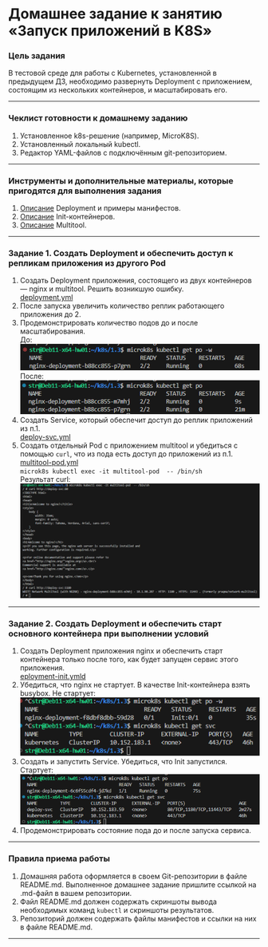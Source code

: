 # Домашнее задание к занятию «Запуск приложений в K8S»

### Цель задания

В тестовой среде для работы с Kubernetes, установленной в предыдущем ДЗ, необходимо развернуть Deployment с приложением, состоящим из нескольких контейнеров, и масштабировать его.

------

### Чеклист готовности к домашнему заданию

1. Установленное k8s-решение (например, MicroK8S).
2. Установленный локальный kubectl.
3. Редактор YAML-файлов с подключённым git-репозиторием.

------

### Инструменты и дополнительные материалы, которые пригодятся для выполнения задания

1. [Описание](https://kubernetes.io/docs/concepts/workloads/controllers/deployment/) Deployment и примеры манифестов.
2. [Описание](https://kubernetes.io/docs/concepts/workloads/pods/init-containers/) Init-контейнеров.
3. [Описание](https://github.com/wbitt/Network-MultiTool) Multitool.

------

### Задание 1. Создать Deployment и обеспечить доступ к репликам приложения из другого Pod

1. Создать Deployment приложения, состоящего из двух контейнеров — nginx и multitool. Решить возникшую ошибку.  
[deployment.yml](https://github.com/Svalker1989/k8s/blob/master/1.3/deployment.yml)  
2. После запуска увеличить количество реплик работающего приложения до 2.
3. Продемонстрировать количество подов до и после масштабирования.  
До:  
![1](https://github.com/Svalker1989/k8s/blob/master/1.3/1.png)  
После:  
![2](https://github.com/Svalker1989/k8s/blob/master/1.3/2.png)  
4. Создать Service, который обеспечит доступ до реплик приложений из п.1.  
[deploy-svc.yml](https://github.com/Svalker1989/k8s/blob/master/1.3/deploy-svc.yml)  
5. Создать отдельный Pod с приложением multitool и убедиться с помощью `curl`, что из пода есть доступ до приложений из п.1.  
[multitool-pod.yml](https://github.com/Svalker1989/k8s/blob/master/1.3/multitool-pod.yml)  
`microk8s kubectl exec -it multitool-pod  -- /bin/sh`  
Результат curl:  
![3](https://github.com/Svalker1989/k8s/blob/master/1.3/3.png)  
------

### Задание 2. Создать Deployment и обеспечить старт основного контейнера при выполнении условий

1. Создать Deployment приложения nginx и обеспечить старт контейнера только после того, как будет запущен сервис этого приложения.  
[eployment-init.ymld](https://github.com/Svalker1989/k8s/blob/master/1.3/deployment-init.yml)  
2. Убедиться, что nginx не стартует. В качестве Init-контейнера взять busybox.
Не стартует:  
![4](https://github.com/Svalker1989/k8s/blob/master/1.3/4.png)  
3. Создать и запустить Service. Убедиться, что Init запустился.
Стартует:  
![5](https://github.com/Svalker1989/k8s/blob/master/1.3/5.png)  
4. Продемонстрировать состояние пода до и после запуска сервиса.

------

### Правила приема работы

1. Домашняя работа оформляется в своем Git-репозитории в файле README.md. Выполненное домашнее задание пришлите ссылкой на .md-файл в вашем репозитории.
2. Файл README.md должен содержать скриншоты вывода необходимых команд `kubectl` и скриншоты результатов.
3. Репозиторий должен содержать файлы манифестов и ссылки на них в файле README.md.

------
